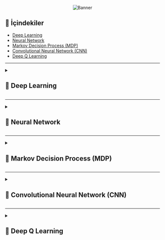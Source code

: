 <p align="center">
  <img src="https://github.com/omersefacarikci/omersefacarikci/blob/main/img/llmbannerim.gif" alt="Banner" />
</p>

## 📌 İçindekiler
- [Deep Learning](#deep-learning)
- [Neural Network](#neural-network)
- [Markov Decision Process (MDP)](#markov-decision-process)
- [Convolutional Neural Network (CNN)](#convolutional-neural-network)
- [Deep Q Learning](#deep-q-learning)

---

<details>
<summary><h2 id="deep-learning">🔹 Deep Learning</h2></summary>
<p align="center">
  <img src="https://github.com/omersefacarikci/AINotebook/blob/main/dl.jpg" alt="Deep Learning" />
</p>
  
**Deep Learning (Derin Öğrenme)**, yapay zekânın bir alt alanıdır ve çok katmanlı yapay sinir ağları (deep neural networks) kullanarak büyük miktarda veriden öğrenme gerçekleştirir. Geleneksel makine öğrenmesinden farkı, özellik çıkarımını (feature extraction) otomatik olarak yapabilmesidir. Bu sayede insan müdahalesine daha az ihtiyaç duyar.

📌 Özellikler:
- **Büyük veri** gerektirir: Daha fazla veri, daha iyi performans sağlar.
- **Derin katmanlar** sayesinde karmaşık ilişkileri öğrenebilir.
- **GPU ve TPU** gibi donanımlar sayesinde hızlandırılmış hesaplama yapılır.
- Özellikle **bilgisayarla görme (computer vision)**, **doğal dil işleme (NLP)** ve **konuşma tanıma** alanlarında çok başarılıdır.

📌 Avantajları:
- İnsan müdahalesi olmadan otomatik özellik çıkarımı.
- Karmaşık ve lineer olmayan ilişkileri öğrenebilme.
- Birçok alanda **state-of-the-art** sonuçlar elde etme.

📌 Dezavantajları:
- Büyük veri ve güçlü donanım ihtiyacı.
- Yorumlanabilirlik zorluğu (black box problem).

## 📖 Kaynaklar
- [3Blue1Brown – But what is a Neural Network?](https://www.youtube.com/watch?v=aircAruvnKk) : Intuitive visual explanation of how neural networks work.
- [freeCodeCamp – Deep Learning Crash Course](https://www.youtube.com/watch?v=5tvmMX8r_OM) : Covers the core concepts of deep learning in a beginner-friendly way.
- [Fast.ai – Practical Deep Learning](https://course.fast.ai/) : Hands-on course for developers with coding experience.
- [Patrick Loeber – PyTorch Tutorials](https://www.youtube.com/playlist?list=PL1w8k37X_6L9NWeoXQ0IDi1j8weP4YuqF) : Beginner-friendly PyTorch tutorials.

---


</details>

---

<details>
<summary><h2 id="neural-network">🔹 Neural Network</h2></summary>
<p align="center">
  <img src="https://github.com/omersefacarikci/AINotebook/blob/main/nn.png" alt="Deep Learning" />
</p>
  
**Neural Network (Yapay Sinir Ağı)**, biyolojik sinir hücrelerinden (nöronlardan) esinlenmiş bir matematiksel modeldir. Yapısı katmanlardan oluşur: **Giriş katmanı**, **gizli katman(lar)** ve **çıkış katmanı**.

📌 Temel Çalışma Prensibi:
1. Veriler giriş katmanından nöronlara aktarılır.
2. Her bağlantının bir **ağırlığı (weight)** vardır.
3. Nöronlar, **aktivasyon fonksiyonları** aracılığıyla bilgiyi işler.
4. Çıkış, hata ile karşılaştırılır ve **geri yayılım (backpropagation)** ile ağırlıklar güncellenir.

📌 Avantajları:
- Lineer olmayan ilişkileri modelleyebilir.
- Çok çeşitli veri tiplerini işleyebilir (görüntü, metin, ses).
- Paralel hesaplama ile verimli çalışabilir.

📌 Kullanım Alanları:
- Görüntü sınıflandırma
- Ses tanıma
- Tıbbi teşhis sistemleri
- Finansal tahmin modelleri


</details>

---

<details>
<summary><h2 id="markov-decision-process">🔹 Markov Decision Process (MDP)</h2></summary>

<p align="center">
  <img src="https://github.com/omersefacarikci/AINotebook/blob/main/mdpimage.png" alt="Deep Learning" />
</p>

**Markov Decision Process (MDP)**, belirsizlik içeren ortamlarda karar verme problemlerini modellemek için kullanılan matematiksel bir çerçevedir. Özellikle **reinforcement learning (pekiştirmeli öğrenme)** algoritmalarının temelini oluşturur.

📌 Temel Bileşenleri:
- **Durumlar (States):** Ortamın mevcut koşulları.
- **Eylemler (Actions):** Ajanın seçebileceği hareketler.
- **Geçiş olasılıkları (Transition Probabilities):** Bir durumdan diğerine geçiş ihtimalleri.
- **Ödüller (Rewards):** Ajanın belirli bir durumda aldığı geri bildirim.

📌 MDP’nin Önemi:
- Ajanın uzun vadede en yüksek toplam ödülü elde edecek stratejiyi (policy) öğrenmesini sağlar.
- Karar verme süreçlerinde belirsizlik ve olasılıkların hesaba katılmasını mümkün kılar.

📌 Kullanım Alanları:
- Robotik kontrol sistemleri
- Oyun yapay zekâsı (ör. satranç, Go)
- Öneri sistemleri
- Otonom araçlar


</details>

---

<details>
<summary><h2 id="convolutional-neural-network">🔹 Convolutional Neural Network (CNN)</h2></summary>

<p align="center">
  <img src="https://github.com/omersefacarikci/AINotebook/blob/main/cnnimage.png" alt="Deep Learning" />
</p>

**Convolutional Neural Network (CNN)**, özellikle görüntü işleme alanında yaygın olarak kullanılan bir derin öğrenme mimarisidir. İnsan beynindeki görsel korteksten esinlenilmiştir. CNN, görüntülerdeki uzamsal (spatial) ilişkileri öğrenmede çok etkilidir.

📌 Temel Bileşenleri:
- **Convolution Layer (Konvolüsyon Katmanı):** Filtreler (kernels) ile görüntüden özellik çıkarır.
- **Pooling Layer (Havuzlama Katmanı):** Boyut indirgeme yapar, önemli bilgiyi korur.
- **Fully Connected Layer (Tam Bağlantılı Katman):** Özellikleri sınıflandırma için kullanır.

📌 Avantajları:
- Görüntülerdeki kenar, şekil ve nesne gibi özellikleri otomatik çıkarır.
- Parametre paylaşımı sayesinde daha verimli çalışır.
- Yüksek doğruluk oranları sağlar.

📌 Kullanım Alanları:
- Görüntü sınıflandırma (ör. kedi vs köpek)
- Nesne tespiti (ör. otonom araçlardaki trafik işaretleri)
- Yüz tanıma
- Medikal görüntü analizi


</details>

---

<details>
<summary><h2 id="deep-q-learning">🔹 Deep Q Learning</h2></summary>

Pekiştirmeli öğrenmenin (Reinforcement Learning) bir yöntemi olan Deep Q-Learning, ajanların (yapay zeka) deneme-yanılma yoluyla çevrelerinde doğru kararlar almayı öğrenmesini sağlar. Klasik Q-Learning’de tablo tutulur, ama karmaşık durumlarda bu tabloyu derin sinir ağları tahmin eder.

•	Basit Anlatım:
Bir çocuk düşün. İlk defa Atari oynuyor. Başta hep kaybediyor, ama her denemede biraz daha öğreniyor. Zamanla hangi hareketin daha çok puan kazandırdığını keşfediyor. İşte bu süreci Deep Q-Learning yapar.



</details>
